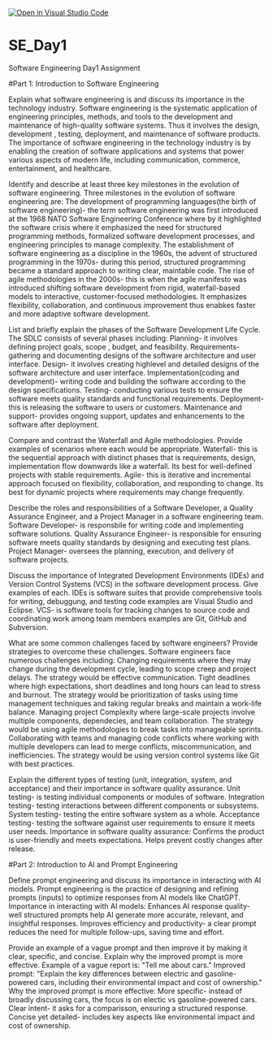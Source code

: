 [![Open in Visual Studio Code](https://classroom.github.com/assets/open-in-vscode-2e0aaae1b6195c2367325f4f02e2d04e9abb55f0b24a779b69b11b9e10269abc.svg)](https://classroom.github.com/online_ide?assignment_repo_id=18416082&assignment_repo_type=AssignmentRepo)
# SE_Day1
Software Engineering Day1 Assignment

#Part 1: Introduction to Software Engineering

Explain what software engineering is and discuss its importance in the technology industry.
Software engineering is the systematic application of engineering principles, methods, and tools to the development and maintenance of high-quality software systems. Thus it involves the design, development , testing, deployment, and maintenance of software products.
The importance of software engineering in the technology industry is by enabling the creation of software applications and systems that power various aspects of modern life, including communication, commerce, entertainment, and healthcare.

Identify and describe at least three key milestones in the evolution of software engineering.
Three milestones in the evolution of software engineering are:
The development of programming languages(the birth of software engineering)- the term software engineering was first introduced at the 1968 NATO Software Engineering Conference where by it highlighted the software crisis where it emphasized the need for structured programming methods, formalized software development processes, and engineering principles to manage complexity.
The establishment of software engineering as a discipline in the 1960s, the advent of structured programming in the 1970s- during this period, structured programming became a standard approach to writing clear, maintable code.
The rise of agile methodologies in the 2000s- this is when the agile manifesto was introduced shifting software development from rigid, waterfall-based models to interactive, customer-focused methodologies. It emphasizes flexibility, collaboration, and continuous improvement thus enabkes faster and more adaptive software development.

List and briefly explain the phases of the Software Development Life Cycle.
The SDLC consists of several phases including:
Planning- it involves defining project goals, scope , budget, and feasibility.
Requirements- gathering and documenting designs of the software architecture and user interface.
Design- it involves creating highlevel and detailed designs of the software architecture and user interface.
Implementation(coding and development)- writing code and building the software according to the design specifications.
Testing- conducting various tests to ensure the software meets quality standards and functional requirements.
Deployment-this is releasing the software to users or customers.
Maintenance and support- provides ongoing support, updates and enhancements to the software after deployment.


Compare and contrast the Waterfall and Agile methodologies. Provide examples of scenarios where each would be appropriate.
Waterfall- this is the sequential approach with distinct phases that is requirements, design, implementation flow downwards like a waterfall. Its best for well-defined projects with stable requirements.
Agile- this is iterative and incremental approach focused on flexibility, collaboration, and responding to change. Its best for dynamic projects where requirements may change frequently.

Describe the roles and responsibilities of a Software Developer, a Quality Assurance Engineer, and a Project Manager in a software engineering team.
Software Developer- is responsbile for writing code and implementing software solutions.
Quality  Assurance Engineer- is responsible for ensuring software meets quality standards by designing and executing test plans.
Project Manager- oversees the planning, execution, and delivery of software projects.

Discuss the importance of Integrated Development Environments (IDEs) and Version Control Systems (VCS) in the software development process. Give examples of each.
IDEs is software suites that provide comprehensive tools for writing, debuggung, and testing code examples are Visual Studio and Eclipse.
VCS- is software tools for tracking changes to source code and coordinating work among team members examples are Git, GitHub and Subversion.

What are some common challenges faced by software engineers? Provide strategies to overcome these challenges.
Software engineers face numerous challenges including:
Changing requirements where they may change during the development cycle, leading to scope creep and project delays. The strategy would be effective communication.
Tight deadlines where high expectations, short deadlines and long hours can lead to stress and burnout. The strategy would be prioritization of tasks using time management techniques and taking regular breaks and maintain a work-life balance. 
Managing project Complexity where large-scale projects involve multiple components, dependecies, and team collaboration. The strategy would be using agile methodologies to break tasks into manageable sprints.
Collaborating with teams and managing code conflicts where working with multiple developers can lead to merge conflicts, miscommunication, and inefficiencies. The strategy would be using version control systems like Git with best practices.

Explain the different types of testing (unit, integration, system, and acceptance) and their importance in software quality assurance.
Unit testing- is testing individual components or modules of software.
Integration testing- testing interactions between different components or subsystems.
System testing- testing the entire software system as a whole.
Acceptance testing- testing the software against user requirements to ensure it meets user needs.
Importance in software quality assurance:
Confirms the product is user-friendly and meets expectations.
Helps prevent costly changes after release.


#Part 2: Introduction to AI and Prompt Engineering


Define prompt engineering and discuss its importance in interacting with AI models.
Prompt engineering is the practice of designing and refining prompts (inputs) to optimize responses from AI models like ChatGPT.
Importance in interacting with AI models:
Enhances AI response quality- well structured prompts help AI generate more accurate, relevant, and insightful responses.
Improves efficiency and productivity- a clear prompt reduces the need for multiple follow-ups, saving time and effort.

Provide an example of a vague prompt and then improve it by making it clear, specific, and concise. Explain why the improved prompt is more effective.
Example of a vague report is: "Tell me about cars."
Improved prompt: "Explain the key differences between electric and gasoline-powered cars, including their environmental impact and cost of ownership."
Why the improved prompt is more effective:
More specific- instead of broadly discussing cars, the focus is on electic vs gasoline-powered cars.
Clear intent- it asks for a comparisson, ensuring a structured response.
Concise yet detailed- includes key aspects like environmental impact and cost of ownership.

